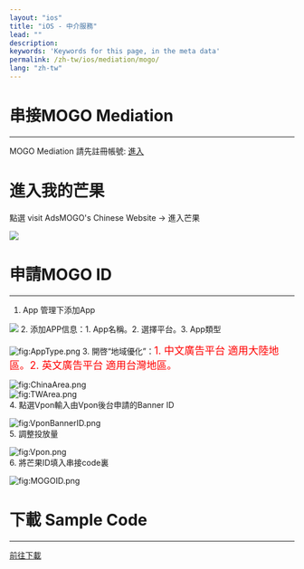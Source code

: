 ```yaml
---
layout: "ios"
title: "iOS - 中介服務"
lead: ""
description:
keywords: 'Keywords for this page, in the meta data'
permalink: /zh-tw/ios/mediation/mogo/
lang: "zh-tw"
---
```

# 串接MOGO Mediation
---
MOGO Mediation 請先註冊帳號: [進入]  

# 進入我的芒果
點選 visit AdsMOGO's Chinese Website -&gt; 進入芒果  

![][0]

# 申請MOGO ID
---
1. App 管理下添加App  

![][1] 2. 添加APP信息：1. App名稱。2. 選擇平台。3. App類型  

![][2] 3. 開啓“地域優化”：<font size="4" color="red">1. 中文廣告平台
適用大陸地區。2. 英文廣告平台 適用台灣地區。</font>  

![][3]  
![][4]  
4. 點選Vpon輸入由Vpon後台申請的Banner ID  

![][5]  
5. 調整投放量  

![][6]  
6. 將芒果ID填入串接code裏  

![][7]

# 下載 Sample Code
---
[前往下載]


  [進入]: {{site.imgurl}}/http://www.adsmogo.com/
  [0]: {{site.imgurl}}/MyMOGO.png
  [1]: {{site.imgurl}}/AddApp.png  
  [2]: {{site.imgurl}}/AppType.png "fig:AppType.png"
  [3]: {{site.imgurl}}/ChinaArea.png "fig:ChinaArea.png"
  [4]: {{site.imgurl}}/TWArea.png "fig:TWArea.png"
  [5]: {{site.imgurl}}/VponBannerID.png "fig:VponBannerID.png"
  [6]: {{site.imgurl}}/Vpon.png "fig:Vpon.png"
  [7]: {{site.imgurl}}/MOGOID.png "fig:MOGOID.png"
  [前往下載]: {{site.baseurl}}/zh-tw/ios/download/#mogo
